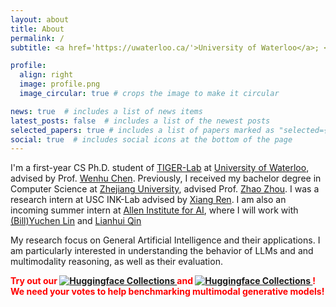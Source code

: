 ```yaml
---
layout: about
title: About
permalink: /
subtitle: <a href='https://uwaterloo.ca/'>University of Waterloo</a>; <a href='https://vectorinstitute.ai/'>Vector Institute</a>;

profile:
  align: right
  image: profile.png
  image_circular: true # crops the image to make it circular

news: true  # includes a list of news items
latest_posts: false  # includes a list of the newest posts
selected_papers: true # includes a list of papers marked as "selected={true}"
social: true  # includes social icons at the bottom of the page
---
```


I'm a first-year CS Ph.D. student of [TIGER-Lab][12] at [University of Waterloo][7], advised by Prof. [Wenhu Chen][6]. Previously, I received my bachelor degree in Computer Science at [Zhejiang University][0], advised Prof. [Zhao Zhou][8]. I was a research intern at USC INK-Lab advised by [Xiang Ren][1]. I am also an incoming summer intern at [Allen Institute for AI][11], where I will work with [(Bill)Yuchen Lin][5] and [Lianhui Qin][10]

My research focus on General Artificial Intelligence and their applications. I am particularly interested in understanding the behavior of LLMs and and multimodality reasoning, as well as their evaluation.

<b><span style="color: red; font-weight: bold;">Try out our 
<a href="https://huggingface.co/spaces/TIGER-Lab/GenAI-Arena">
  <img alt="Huggingface Collections" src="https://img.shields.io/badge/-🤗%20GenAI%20Arena-red?style=flat">
</a>
and 
<a href="https://huggingface.co/spaces/WildVision/vision-arena">
  <img alt="Huggingface Collections" src="https://img.shields.io/badge/-🤗%20Wildvision%20Arena-red?style=flat">
</a>! We need your votes to help benchmarking multimodal generative models!</span></b>

[0]: https://www.zju.edu.cn/english/
[1]: https://shanzhenren.github.io/
[2]: https://aisecure.github.io/
[3]: https://www.cs.usc.edu/
[4]: dongfu.jiang@uwaterloo.ca
[5]: https://yuchenlin.xyz/
[6]: https://wenhuchen.github.io/
[7]: https://uwaterloo.ca/
[8]: https://scholar.google.com.hk/citations?user=IIoFY90AAAAJ&hl=zh-CN
[9]: https://inklab.usc.edu/
[10]: https://sites.google.com/view/lianhuiqin/home
[11]: https://allenai.org/
[12]: https://huggingface.co/TIGER-Lab


<!-- Write your biography here. Tell the world about yourself. Link to your favorite [subreddit](http://reddit.com). You can put a picture in, too. The code is already in, just name your picture `prof_pic.jpg` and put it in the `img/` folder.

Put your address / P.O. box / other info right below your picture. You can also disable any of these elements by editing `profile` property of the YAML header of your `_pages/about.md`. Edit `_bibliography/papers.bib` and Jekyll will render your [publications page](/al-folio/publications/) automatically.

Link to your social media connections, too. This theme is set up to use [Font Awesome icons](http://fortawesome.github.io/Font-Awesome/) and [Academicons](https://jpswalsh.github.io/academicons/), like the ones below. Add your Facebook, Twitter, LinkedIn, Google Scholar, or just disable all of them. -->